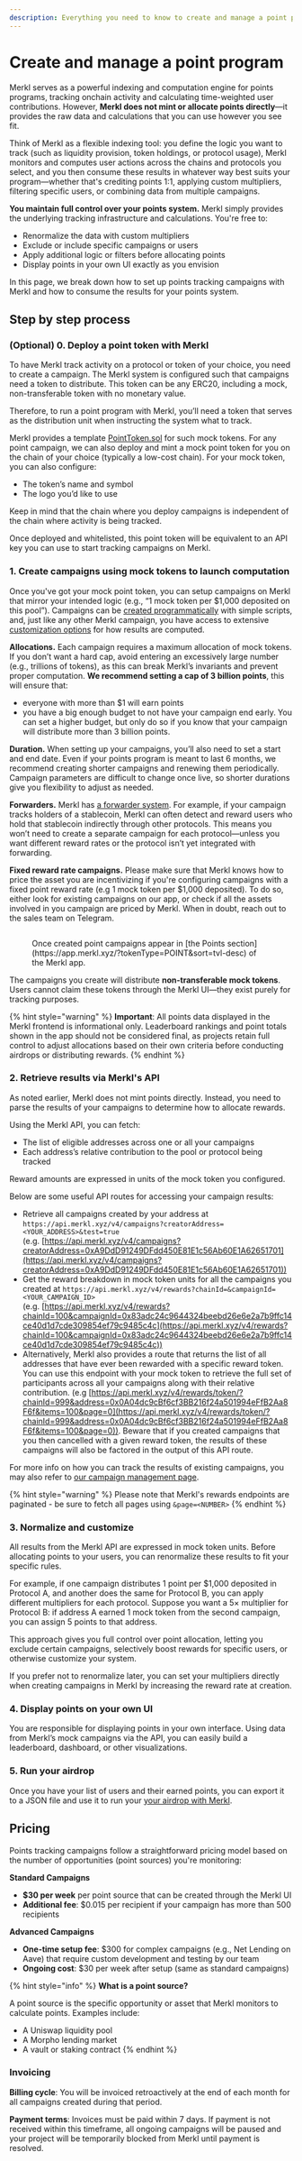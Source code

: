```yaml
---
description: Everything you need to know to create and manage a point program with Merkl
---
```


# Create and manage a point program

Merkl serves as a powerful indexing and computation engine for points programs, tracking onchain activity and calculating time-weighted user contributions. However, **Merkl does not mint or allocate points directly**—it provides the raw data and calculations that you can use however you see fit.

Think of Merkl as a flexible indexing tool: you define the logic you want to track (such as liquidity provision, token holdings, or protocol usage), Merkl monitors and computes user actions across the chains and protocols you select, and you then consume these results in whatever way best suits your program—whether that's crediting points 1:1, applying custom multipliers, filtering specific users, or combining data from multiple campaigns.

**You maintain full control over your points system.** Merkl simply provides the underlying tracking infrastructure and calculations. You're free to:
- Renormalize the data with custom multipliers
- Exclude or include specific campaigns or users
- Apply additional logic or filters before allocating points
- Display points in your own UI exactly as you envision

In this page, we break down how to set up points tracking campaigns with Merkl and how to consume the results for your points system.

## Step by step process

### (Optional) 0. Deploy a point token with Merkl

To have Merkl track activity on a protocol or token of your choice, you need to create a campaign. The Merkl system is configured such that campaigns need a token to distribute. This token can be any ERC20, including a mock, non-transferable token with no monetary value.

Therefore, to run a point program with Merkl, you’ll need a token that serves as the distribution unit when instructing the system what to track.

Merkl provides a template [PointToken.sol](https://github.com/AngleProtocol/merkl-contracts/blob/main/contracts/partners/tokenWrappers/PointToken.sol) for such mock tokens. For any point campaign, we can also deploy and mint a mock point token for you on the chain of your choice (typically a low-cost chain). For your mock token, you can also configure:

- The token’s name and symbol
- The logo you’d like to use

Keep in mind that the chain where you deploy campaigns is independent of the chain where activity is being tracked.

Once deployed and whitelisted, this point token will be equivalent to an API key you can use to start tracking campaigns on Merkl.

### 1. Create campaigns using mock tokens to launch computation

Once you've got your mock point token, you can setup campaigns on Merkl that mirror your intended logic (e.g., “1 mock token per \$1,000 deposited on this pool”). Campaigns can be [created programmatically](./create-a-campaign.md) with simple scripts, and, just like any other Merkl campaign, you have access to extensive [customization options](../merkl-mechanisms/customization-options.md) for how results are computed.

**Allocations.** Each campaign requires a maximum allocation of mock tokens. If you don’t want a hard cap, avoid entering an excessively large number (e.g., trillions of tokens), as this can break Merkl’s invariants and prevent proper computation. **We recommend setting a cap of 3 billion points**, this will ensure that:
- everyone with more than $1 will earn points
- you have a big enough budget to not have your campaign end early. 
You can set a higher budget, but only do so if you know that your campaign will distribute more than 3 billion points.

**Duration.** When setting up your campaigns, you’ll also need to set a start and end date. Even if your points program is meant to last 6 months, we recommend creating shorter campaigns and renewing them periodically. Campaign parameters are difficult to change once live, so shorter durations give you flexibility to adjust as needed.

**Forwarders.** Merkl has [a forwarder system](../merkl-mechanisms/features.md#-forwarders). For example, if your campaign tracks holders of a stablecoin, Merkl can often detect and reward users who hold that stablecoin indirectly through other protocols. This means you won’t need to create a separate campaign for each protocol—unless you want different reward rates or the protocol isn’t yet integrated with forwarding.

**Fixed reward rate campaigns.** Please make sure that Merkl knows how to price the asset you are incentivizing if you're configuring campaigns with a fixed point reward rate (e.g 1 mock token per $1,000 deposited). To do so, either look for existing campaigns on our app, or check if all the assets involved in you campaign are priced by Merkl. When in doubt, reach out to the sales team on Telegram. 

<figure><img src="../.gitbook/assets/Group 25.png" alt=""><figcaption><p>Once created point campaigns appear in [the Points section](https://app.merkl.xyz/?tokenType=POINT&sort=tvl-desc) of the Merkl app.</p></figcaption></figure>

The campaigns you create will distribute **non-transferable mock tokens**. Users cannot claim these tokens through the Merkl UI—they exist purely for tracking purposes.

{% hint style="warning" %}
**Important**: All points data displayed in the Merkl frontend is informational only. Leaderboard rankings and point totals shown in the app should not be considered final, as projects retain full control to adjust allocations based on their own criteria before conducting airdrops or distributing rewards.
{% endhint %}

### 2. Retrieve results via Merkl's API

As noted earlier, Merkl does not mint points directly. Instead, you need to parse the results of your campaigns to determine how to allocate rewards.

Using the Merkl API, you can fetch:

- The list of eligible addresses across one or all your campaigns
- Each address’s relative contribution to the pool or protocol being tracked

Reward amounts are expressed in units of the mock token you configured.

Below are some useful API routes for accessing your campaign results:

- Retrieve all campaigns created by your address at `https://api.merkl.xyz/v4/campaigns?creatorAddress=<YOUR_ADDRESS>&test=true`\
  (e.g. [https://api.merkl.xyz/v4/campaigns?creatorAddress=0xA9DdD91249DFdd450E81E1c56Ab60E1A62651701](https://api.merkl.xyz/v4/campaigns?creatorAddress=0xA9DdD91249DFdd450E81E1c56Ab60E1A62651701))
- Get the reward breakdown in mock token units for all the campaigns you created at `https://api.merkl.xyz/v4/rewards?chainId=&campaignId=<YOUR_CAMPAIGN_ID>`\
   (e.g. [https://api.merkl.xyz/v4/rewards?chainId=100&campaignId=0x83adc24c9644324beebd26e6e2a7b9ffc14ce40d1d7cde309854ef79c9485c4c](https://api.merkl.xyz/v4/rewards?chainId=100&campaignId=0x83adc24c9644324beebd26e6e2a7b9ffc14ce40d1d7cde309854ef79c9485c4c))
- Alternatively, Merkl also provides a route that returns the list of all addresses that have ever been rewarded with a specific reward token. You can use this endpoint with your mock token to retrieve the full set of participants across all your campaigns along with their relative contribution. (e.g [https://api.merkl.xyz/v4/rewards/token/?chainId=999&address=0x0A04dc9cBf6cf3BB216f24a501994eFfB2Aa8F6f&items=100&page=0](https://api.merkl.xyz/v4/rewards/token/?chainId=999&address=0x0A04dc9cBf6cf3BB216f24a501994eFfB2Aa8F6f&items=100&page=0)). Beware that if you created campaigns that you then cancelled with a given reward token, the results of these campaigns will also be factored in the output of this API route.

For more info on how you can track the results of existing campaigns, you may also refer to [our campaign management page](./campaign-management.md).

{% hint style="warning" %}
Please note that Merkl's rewards endpoints are paginated - be sure to fetch all pages using `&page=<NUMBER>`
{% endhint %}

### **3. Normalize and customize**

All results from the Merkl API are expressed in mock token units. Before allocating points to your users, you can renormalize these results to fit your specific rules.

For example, if one campaign distributes 1 point per \$1,000 deposited in Protocol A, and another does the same for Protocol B, you can apply different multipliers for each protocol. Suppose you want a 5× multiplier for Protocol B: if address A earned 1 mock token from the second campaign, you can assign 5 points to that address.

This approach gives you full control over point allocation, letting you exclude certain campaigns, selectively boost rewards for specific users, or otherwise customize your system.

If you prefer not to renormalize later, you can set your multipliers directly when creating campaigns in Merkl by increasing the reward rate at creation.

### 4. **Display points on your own UI**

You are responsible for displaying points in your own interface. Using data from Merkl’s mock campaigns via the API, you can easily build a leaderboard, dashboard, or other visualizations.

### 5. Run your airdrop

Once you have your list of users and their earned points, you can export it to a JSON file and use it to run your [your airdrop with Merkl](../merkl-mechanisms/campaign-types/airdrop.md).

## Pricing

Points tracking campaigns follow a straightforward pricing model based on the number of opportunities (point sources) you're monitoring:

**Standard Campaigns**
- **$30 per week** per point source that can be created through the Merkl UI
- **Additional fee**: $0.015 per recipient if your campaign has more than 500 recipients

**Advanced Campaigns**
- **One-time setup fee**: $300 for complex campaigns (e.g., Net Lending on Aave) that require custom development and testing by our team
- **Ongoing cost**: $30 per week after setup (same as standard campaigns)

{% hint style="info" %}
**What is a point source?**

A point source is the specific opportunity or asset that Merkl monitors to calculate points. Examples include:
- A Uniswap liquidity pool
- A Morpho lending market
- A vault or staking contract
{% endhint %}

### Invoicing

**Billing cycle**: You will be invoiced retroactively at the end of each month for all campaigns created during that period.

**Payment terms**: Invoices must be paid within 7 days. If payment is not received within this timeframe, all ongoing campaigns will be paused and your project will be temporarily blocked from Merkl until payment is resolved.